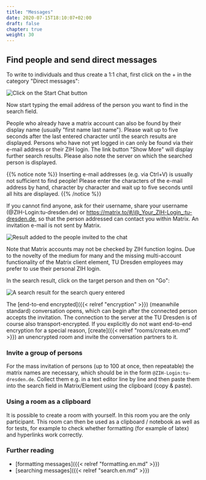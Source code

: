 ```yaml
---
title: "Messages"
date: 2020-07-15T18:10:07+02:00
draft: false
chapter: true
weight: 30
---
```


## Find people and send direct messages

To write to individuals and thus create a 1:1 chat, first click on the + in the category "Direct messages":

![Click on the Start Chat button](/images/01_Start-Chat_en.png)

Now start typing the email address of the person you want to find in the search field.

People who already have a matrix account can also be found by their display name (usually "first name last name"). Please wait up to five seconds after the last entered character until the search results are displayed. Persons who have not yet logged in can only be found via their e-mail address or their ZIH login. The link button "Show More" will display further search results. Please also note the server on which the searched person is displayed.

{{% notice note %}}
Inserting e-mail addresses (e.g. via Ctrl+V) is usually not sufficient to find people! Please enter the characters of the e-mail address by hand, character by character and wait up to five seconds until all hits are displayed.
{{% /notice %}}

If you cannot find anyone, ask for their username, share your username (@ZIH-Login:tu-dresden.de) or https://matrix.to/#/@_Your_ZIH-Login_:tu-dresden.de, so that the person addressed can contact you within Matrix. An invitation e-mail is not sent by Matrix.

![Result added to the people invited to the chat](/images/99_Find-Neo_de.gif)

Note that Matrix accounts may not be checked by ZIH function logins. Due to the novelty of the medium for many and the missing multi-account functionality of the Matrix client element, TU Dresden employees may prefer to use their personal ZIH login.

In the search result, click on the target person and then on "Go":

![A search result for the search query entered](/images/04_Found-and-Go_en.png)

The [end-to-end encrypted]({{< relref "encryption" >}}) (meanwhile standard) conversation opens, which can begin after the connected person accepts the invitation. The connection to the server at the TU Dresden is of course also transport-encrypted. If you explicitly do not want end-to-end encryption for a special reason, [create]({{< relref "rooms/create.en.md" >}}) an unencrypted room and invite the conversation partners to it.

### Invite a group of persons

For the mass invitation of persons (up to 100 at once, then repeatable) the matrix names are necessary, which should be in the form `@ZIH-Login:tu-dresden.de`. Collect them e.g. in a text editor line by line and then paste them into the search field in Matrix/Element using the clipboard (copy & paste).

### Using a room as a clipboard

It is possible to create a room with yourself. In this room you are the only participant. This room can then be used as a clipboard / notebook as well as for tests, for example to check whether formatting (for example of latex) and hyperlinks work correctly.

### Further reading
* [formatting messages]({{< relref "formatting.en.md" >}})
* [searching messages]({{< relref "search.en.md" >}})
